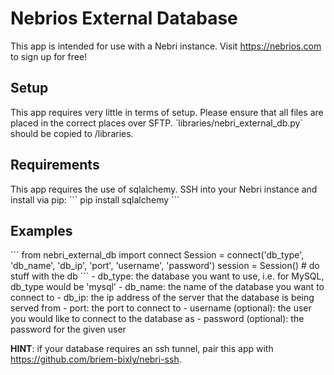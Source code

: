 # Nebrios External Database

This app is intended for use with a Nebri instance. Visit https://nebrios.com to sign up for free!

<h2>Setup</h2>
This app requires very little in terms of setup. Please ensure that all files are placed in the correct places over SFTP. `libraries/nebri_external_db.py` should be copied to /libraries.

<h2>Requirements</h2>
This app requires the use of sqlalchemy. SSH into your Nebri instance and install via pip:
```
pip install sqlalchemy
```

<h2>Examples</h2>
```
from nebri_external_db import connect
Session = connect('db_type', 'db_name', 'db_ip', 'port', 'username', 'password')
session = Session()
# do stuff with the db
```
- db_type: the database you want to use, i.e. for MySQL, db_type would be 'mysql'
- db_name: the name of the database you want to connect to
- db_ip: the ip address of the server that the database is being served from
- port: the port to connect to
- username (optional): the user you would like to connect to the database as
- password (optional): the password for the given user

<strong>HINT</strong>: if your database requires an ssh tunnel, pair this app with https://github.com/briem-bixly/nebri-ssh.
